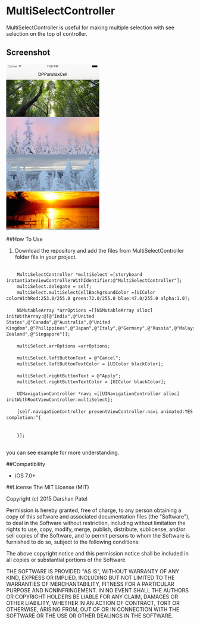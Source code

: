 # MultiSelectController

MultiSelectController is useful for making multiple selection with see selection on the top of controller.

## Screenshot

![Example](https://raw.githubusercontent.com/Darshanptl7500/DPParallaxCell/master/Screenshot/example.png)

##How To Use

1. Download the repository and add the  files from MultiSelectController folder file in your project. 

```

    MultiSelectController *multiSelect =[storyboard instantiateViewControllerWithIdentifier:@"MultiSelectController"];
    multiSelect.delegate = self;
    multiSelect.multiSelectCellBackgroundColor =[UIColor colorWithRed:253.0/255.0 green:72.0/255.0 blue:47.0/255.0 alpha:1.0];
    
    NSMutableArray *arrOptions =[[NSMutableArray alloc] initWithArray:@[@"India",@"United States",@"Canada",@"Australia",@"United Kingdom",@"Philippines",@"Japan",@"Italy",@"Germany",@"Russia",@"Malaysia",@"France",@"Sweden",@"New Zealand",@"Singapore"]];
    
    multiSelect.arrOptions =arrOptions;
    
    multiSelect.leftButtonText = @"Cancel";
    multiSelect.leftButtonTextColor = [UIColor blackColor];
    
    multiSelect.rightButtonText = @"Apply";
    multiSelect.rightButtonTextColor = [UIColor blackColor];
    
    UINavigationController *navi =[[UINavigationController alloc] initWithRootViewController:multiSelect];
    
    [self.navigationController presentViewController:navi animated:YES completion:^{
        
        
    }];
	

```
you can see example  for more understanding.

##Compatibility

 - iOS 7.0+


##License
The MIT License (MIT)

Copyright (c) 2015 Darshan Patel

Permission is hereby granted, free of charge, to any person obtaining a copy
of this software and associated documentation files (the "Software"), to deal
in the Software without restriction, including without limitation the rights
to use, copy, modify, merge, publish, distribute, sublicense, and/or sell
copies of the Software, and to permit persons to whom the Software is
furnished to do so, subject to the following conditions:

The above copyright notice and this permission notice shall be included in
all copies or substantial portions of the Software.

THE SOFTWARE IS PROVIDED "AS IS", WITHOUT WARRANTY OF ANY KIND, EXPRESS OR
IMPLIED, INCLUDING BUT NOT LIMITED TO THE WARRANTIES OF MERCHANTABILITY,
FITNESS FOR A PARTICULAR PURPOSE AND NONINFRINGEMENT. IN NO EVENT SHALL THE
AUTHORS OR COPYRIGHT HOLDERS BE LIABLE FOR ANY CLAIM, DAMAGES OR OTHER
LIABILITY, WHETHER IN AN ACTION OF CONTRACT, TORT OR OTHERWISE, ARISING FROM,
OUT OF OR IN CONNECTION WITH THE SOFTWARE OR THE USE OR OTHER DEALINGS IN
THE SOFTWARE.
